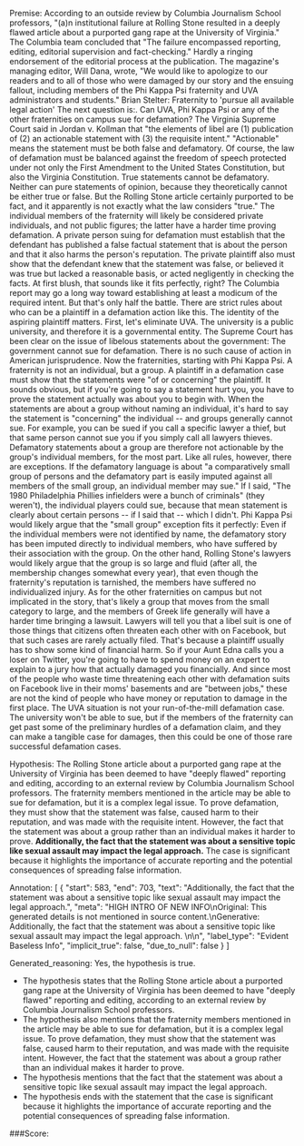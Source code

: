 
Premise:
According to an outside review by Columbia Journalism School professors, "(a)n institutional failure at Rolling Stone resulted in a deeply flawed article about a purported gang rape at the University of Virginia." The Columbia team concluded that "The failure encompassed reporting, editing, editorial supervision and fact-checking." Hardly a ringing endorsement of the editorial process at the publication. The magazine's managing editor, Will Dana, wrote, "We would like to apologize to our readers and to all of those who were damaged by our story and the ensuing fallout, including members of the Phi Kappa Psi fraternity and UVA administrators and students." Brian Stelter: Fraternity to 'pursue all available legal action' The next question is:. Can UVA, Phi Kappa Psi or any of the other fraternities on campus sue for defamation? The Virginia Supreme Court said in Jordan v. Kollman that "the elements of libel are (1) publication of (2) an actionable statement with (3) the requisite intent." "Actionable" means the statement must be both false and defamatory. Of course, the law of defamation must be balanced against the freedom of speech protected under not only the First Amendment to the United States Constitution, but also the Virginia Constitution. True statements cannot be defamatory. Neither can pure statements of opinion, because they theoretically cannot be either true or false. But the Rolling Stone article certainly purported to be fact, and it apparently is not exactly what the law considers "true." The individual members of the fraternity will likely be considered private individuals, and not public figures; the latter have a harder time proving defamation. A private person suing for defamation must establish that the defendant has published a false factual statement that is about the person and that it also harms the person's reputation. The private plaintiff also must show that the defendant knew that the statement was false, or believed it was true but lacked a reasonable basis, or acted negligently in checking the facts. At first blush, that sounds like it fits perfectly, right? The Columbia report may go a long way toward establishing at least a modicum of the required intent. But that's only half the battle. There are strict rules about who can be a plaintiff in a defamation action like this. The identity of the aspiring plaintiff matters. First, let's eliminate UVA. The university is a public university, and therefore it is a governmental entity. The Supreme Court has been clear on the issue of libelous statements about the government: The government cannot sue for defamation. There is no such cause of action in American jurisprudence. Now the fraternities, starting with Phi Kappa Psi. A fraternity is not an individual, but a group. A plaintiff in a defamation case must show that the statements were "of or concerning" the plaintiff. It sounds obvious, but if you're going to say a statement hurt you, you have to prove the statement actually was about you to begin with. When the statements are about a group without naming an individual, it's hard to say the statement is "concerning" the individual -- and groups generally cannot sue.  For example, you can be sued if you call a specific lawyer a thief, but that same person cannot sue you if you simply call all lawyers thieves. Defamatory statements about a group are therefore not actionable by the group's individual members, for the most part. Like all rules, however, there are exceptions. If the defamatory language is about "a comparatively small group of persons and the defamatory part is easily imputed against all members of the small group, an individual member may sue." If I said, "The 1980 Philadelphia Phillies infielders were a bunch of criminals" (they weren't),  the individual players could sue, because that mean statement is clearly about certain persons -- if I said that -- which I didn't. Phi Kappa Psi would likely argue that the "small group" exception fits it perfectly: Even if the individual members were not identified by name, the defamatory story has been imputed directly to individual members, who have suffered by their association with the group. On the other hand, Rolling Stone's lawyers would likely argue that the group is so large and fluid (after all, the membership changes somewhat every year), that even though the fraternity's reputation is tarnished, the members have suffered no individualized injury. As for the other fraternities on campus but not implicated in the story, that's likely a group that moves from the small category to large, and the members of Greek life generally will have a harder time bringing a lawsuit. Lawyers will tell you that a libel suit is one of those things that citizens often threaten each other with on Facebook, but that such cases are rarely actually filed. That's because a plaintiff usually has to show some kind of financial harm. So if your Aunt Edna calls you a loser on Twitter, you're going to have to spend money on an expert to explain to a jury how that actually damaged you financially. And since most of the people who waste time threatening each other with defamation suits  on Facebook live in their moms' basements and are "between jobs," these are not the kind of people who have money or reputation to damage in the first place. The UVA situation is not your run-of-the-mill defamation case. The university won't be able to sue, but if the members of the fraternity can get past some of the preliminary hurdles of a defamation claim, and they can make a tangible case for damages, then this could be one of those rare successful defamation cases.


Hypothesis:
The Rolling Stone article about a purported gang rape at the University of Virginia has been deemed to have "deeply flawed" reporting and editing, according to an external review by Columbia Journalism School professors. The fraternity members mentioned in the article may be able to sue for defamation, but it is a complex legal issue. To prove defamation, they must show that the statement was false, caused harm to their reputation, and was made with the requisite intent. However, the fact that the statement was about a group rather than an individual makes it harder to prove. **Additionally, the fact that the statement was about a sensitive topic like sexual assault may impact the legal approach.** The case is significant because it highlights the importance of accurate reporting and the potential consequences of spreading false information.

Annotation:
[
  {
    "start": 583,
    "end": 703,
    "text": "Additionally, the fact that the statement was about a sensitive topic like sexual assault may impact the legal approach.",
    "meta": "HIGH INTRO OF NEW INFO\nOriginal: This generated details is not mentioned in source content.\nGenerative: Additionally, the fact that the statement was about a sensitive topic like sexual assault may impact the legal approach. \n\n",
    "label_type": "Evident Baseless Info",
    "implicit_true": false,
    "due_to_null": false
  }
]

Generated_reasoning:
Yes, the hypothesis is true. 
- The hypothesis states that the Rolling Stone article about a purported gang rape at the University of Virginia has been deemed to have "deeply flawed" reporting and editing, according to an external review by Columbia Journalism School professors. 
- The hypothesis also mentions that the fraternity members mentioned in the article may be able to sue for defamation, but it is a complex legal issue. To prove defamation, they must show that the statement was false, caused harm to their reputation, and was made with the requisite intent. However, the fact that the statement was about a group rather than an individual makes it harder to prove. 
- The hypothesis mentions that the fact that the statement was about a sensitive topic like sexual assault may impact the legal approach. 
- The hypothesis ends with the statement that the case is significant because it highlights the importance of accurate reporting and the potential consequences of spreading false information.

###Score:
